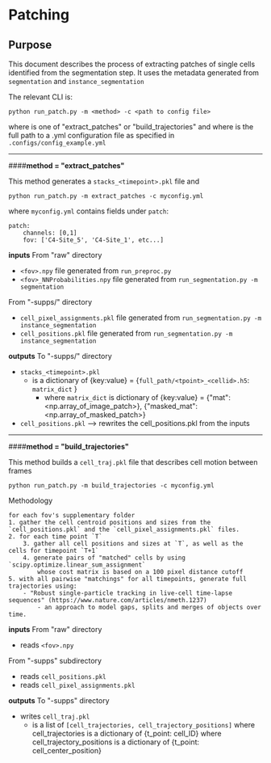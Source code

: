 # Patching

## Purpose

This document describes the process of extracting patches of single cells identified from the segmentation step.  It uses the metadata generated from `segmentation` and `instance_segmentation`

The relevant CLI is:
```text
python run_patch.py -m <method> -c <path to config file>
```

where <method> is one of "extract_patches" or "build_trajectories" and 
where <path to config file> is the full path to a .yml configuration file as specified in `.configs/config_example.yml`

--------------------------------------------
####**method = "extract_patches"**

This method generates a `stacks_<timepoint>.pkl` file and 

```text
python run_patch.py -m extract_patches -c myconfig.yml
```

where `myconfig.yml` contains fields under `patch`:
```text
patch:
    channels: [0,1]
    fov: ['C4-Site_5', 'C4-Site_1', etc...]
```

**inputs**
From "raw" directory
- `<fov>.npy` file generated from `run_preproc.py`
- `<fov>_NNProbabilities.npy` file generated from `run_segmentation.py -m segmentation`

From "<fov>-supps/<fov>" directory
- `cell_pixel_assignments.pkl` file generated from `run_segmentation.py -m instance_segmentation`
- `cell_positions.pkl` file generated from `run_segmentation.py -m instance_segmentation`

**outputs**
To "<fov>-supps/<fov>" directory
- `stacks_<timepoint>.pkl` 
    - is a dictionary of {key:value} = {`full_path/<tpoint>_<cellid>.h5`: `matrix_dict` }
        - where `matrix_dict` is dictionary of {key:value} = {"mat": <np.array_of_image_patch>}, 
                                                             {"masked_mat": <np.array_of_masked_patch>}
- `cell_positions.pkl` --> rewrites the cell_positions.pkl from the inputs

-------------------------------------------
####**method = "build_trajectories"**

This method builds a `cell_traj.pkl` file that describes cell motion between frames

```text
python run_patch.py -m build_trajectories -c myconfig.yml
```

Methodology
```text
for each fov's supplementary folder
1. gather the cell centroid positions and sizes from the `cell_positions.pkl` and the `cell_pixel_assignments.pkl` files.
2. for each time point `T`
    3. gather all cell positions and sizes at `T`, as well as the cells for timepoint `T+1`
    4. generate pairs of "matched" cells by using `scipy.optimize.linear_sum_assignment`
        whose cost matrix is based on a 100 pixel distance cutoff
5. with all pairwise "matchings" for all timepoints, generate full trajectories using:
    - "Robust single-particle tracking in live-cell time-lapse sequences" (https://www.nature.com/articles/nmeth.1237)
        - an approach to model gaps, splits and merges of objects over time.
```

**inputs**
From "raw" directory
- reads `<fov>.npy`

From "<fov>-supps" subdirectory
- reads `cell_positions.pkl`
- reads `cell_pixel_assignments.pkl`

**outputs**
To "<fov>-supps" directory
- writes `cell_traj.pkl`
    - is a list of `[cell_trajectories, cell_trajectory_positions]`
        where cell_trajectories is a dictionary of {t_point: cell_ID}
        where cell_trajectory_positions is a dictionary of {t_point: cell_center_position}
